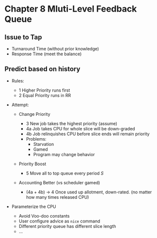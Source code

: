 # Chapter 8 Mluti-Level Feedback Queue

## Issue to Tap

* Turnaround Time (without prior knowledge)
* Response Time (meet the balance)

## Predict based on history

* Rules:
    + 1 Higher Priority runs first
    + 2 Equal Priority runs in RR

* Attempt:

    + Change Priority
        * 3 New job takes the highest priority (assume)
        * 4a Job takes CPU for whole slice will be down-graded
        * 4b Job relinquishes CPU before slice ends will remain priority
        * Problems:
            + Starvation
            + Gamed
            + Program may change behavior

    + Priority Boost
        * 5 Move all to top queue every period *S*

    + Accounting Better (vs scheduler gamed)
        * (4a + 4b) -> 4 Once used up allotment, down-rated. (no matter how many times released CPU)

* Parameterize the CPU

    + Avoid Voo-doo constants
    + User configure advice as `nice` command
    + Different priority queue has different slice length
    + ...









